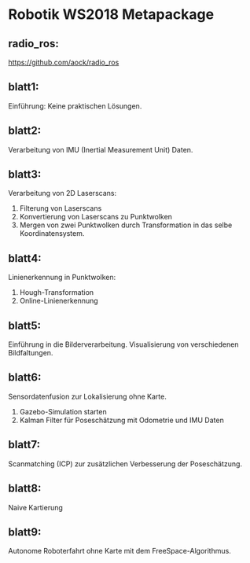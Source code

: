 # Robotik WS2018 Metapackage

## radio_ros:
https://github.com/aock/radio_ros

## blatt1:
Einführung: Keine praktischen Lösungen.

## blatt2:
Verarbeitung von IMU (Inertial Measurement Unit) Daten.

## blatt3:
Verarbeitung von 2D Laserscans:
<ol>
  <li>Filterung von Laserscans</li>
  <li>Konvertierung von Laserscans zu Punktwolken</li>
  <li>Mergen von zwei Punktwolken durch Transformation in das selbe Koordinatensystem.</li>
</ol>

## blatt4:
Linienerkennung in Punktwolken:
<ol>
  <li>Hough-Transformation</li>
  <li>Online-Linienerkennung</li>
</ol>

## blatt5:
Einführung in die Bilderverarbeitung. Visualisierung von verschiedenen Bildfaltungen.

## blatt6:
Sensordatenfusion zur Lokalisierung ohne Karte.
<ol>
  <li>Gazebo-Simulation starten</li>
  <li>Kalman Filter für Poseschätzung mit Odometrie und IMU Daten</li>
</ol>

## blatt7:
Scanmatching (ICP) zur zusätzlichen Verbesserung der Poseschätzung.

## blatt8:
Naive Kartierung

## blatt9:
Autonome Roboterfahrt ohne Karte mit dem FreeSpace-Algorithmus.


